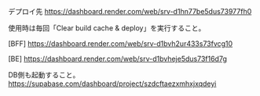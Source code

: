 デプロイ先
https://dashboard.render.com/web/srv-d1hn77be5dus73977fh0

使用時は毎回「Clear build cache & deploy」を実行すること。

[BFF]
https://dashboard.render.com/web/srv-d1bvh2ur433s73fvcg10

[BE]
https://dashboard.render.com/web/srv-d1bvheje5dus73f16d7g

DB側も起動すること。
https://supabase.com/dashboard/project/szdcftaezxmhxjxqdeyi
